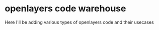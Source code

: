 # openlayers code warehouse

Here I'll be adding various types of openlayers code and their usecases
